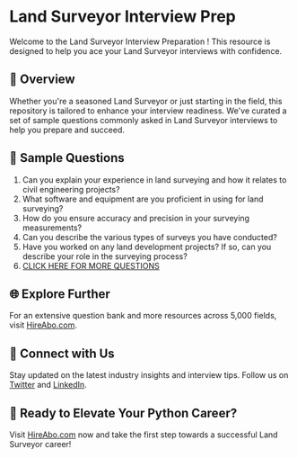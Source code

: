 # Land Surveyor Interview Prep

Welcome to the Land Surveyor Interview Preparation ! This resource is designed to help you ace your Land Surveyor interviews with confidence.

## 🚀 Overview

Whether you're a seasoned Land Surveyor or just starting in the field, this repository is tailored to enhance your interview readiness. We've curated a set of sample questions commonly asked in Land Surveyor interviews to help you prepare and succeed.

## 📝 Sample Questions

1. Can you explain your experience in land surveying and how it relates to civil engineering projects?
2. What software and equipment are you proficient in using for land surveying?
3. How do you ensure accuracy and precision in your surveying measurements?
4. Can you describe the various types of surveys you have conducted?
5. Have you worked on any land development projects? If so, can you describe your role in the surveying process?
6. [CLICK HERE FOR MORE QUESTIONS](https://hireabo.com/job/3_0_34/Land%20Surveyor)

## 🌐 Explore Further

For an extensive question bank and more resources across 5,000 fields, visit [HireAbo.com](https://www.hireabo.com).

## 📱 Connect with Us

Stay updated on the latest industry insights and interview tips. Follow us on [Twitter](https://twitter.com/hireabo) and [LinkedIn](https://www.linkedin.com/in/hire-abo-3609972a8/).

## 🚀 Ready to Elevate Your Python Career?

Visit [HireAbo.com](https://www.hireabo.com) now and take the first step towards a successful Land Surveyor career!